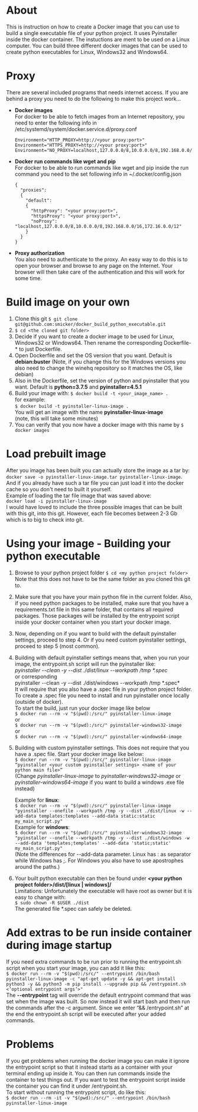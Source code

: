 # About
This is instruction on how to create a Docker image that you can use to build a single executable file of your python project. It uses Pyinstaller inside the docker container. The instuctions are ment to be used on a Linux computer. You can build three different docker images that can be used to create python executables for Linux, Windows32 and Windows64.

# Proxy
There are several included programs that needs internet access. If you are behind a proxy you need to do the following to make this project work...
- **Docker images**  
  For docker to be able to fetch images from an Internet repository, you need to enter the following info in /etc/systemd/system/docker.service.d/proxy.conf
  ```
  Environment="HTTP_PROXY=http://<your proxy:port>"
  Environment="HTTPS_PROXY=http://<your proxy:port>"
  Environment="NO_PROXY=localhost,127.0.0.0/8,10.0.0.0/8,192.168.0.0/16,172.16.0.0/12"
  ```
- **Docker run commands like wget and pip**  
  For docker to be able to run commands like wget and pip inside the run command you need to the set following info in ~/.docker/config.json
  ```
  {
    "proxies":
    {
      "default":
      {
        "httpProxy": "<your proxy:port>",
        "httpsProxy": "<your proxy:port>",
        "noProxy": "localhost,127.0.0.0/8,10.0.0.0/8,192.168.0.0/16,172.16.0.0/12"
      }
    }
  }
  ```
- **Proxy authorization**  
  You also need to authenticate to the proxy. An easy way to do this is to open your browser and browse to any page on the Internet. Your browser will then take care of the authentication and this will work for some time.

# Build image on your own
1. Clone this git
   ```$ git clone git@github.com:smicker/docker_build_python_executable.git```
2. ```$ cd <the cloned git folder>```
3. Decide if you want to create a docker image to be used for Linux, Windows32 or Windows64. Then rename the corresponding Dockerfile-* to just Dockerfile.
4. Open Dockerfile and set the OS version that you want. Default is **debian:buster** (Note, if you change this for the Windows versions you also need to change the winehq repository so it matches the OS, like debian)
5. Also in the Dockerfile, set the version of python and pyinstaller that you want. Default is **python=3.7.5** and **pyinstaller=4.5.1**
6. Build your image with:
   ```$ docker build -t <your_image_name> .```  
   for example:  
   ```$ docker build -t pyinstaller-linux-image .```  
   You will get an image with the name **pyinstaller-linux-image**  
   (note, this will take some minutes) 
7. You can verify that you now have a docker image with this name by
   ```$ docker images```

# Load prebuilt image
After you image has been built you can actually store the image as a tar by: ```docker save -o pyinstaller-linux-image.tar pyinstaller-linux-image```. And if you already have such a tar file you can just load it into the docker cache so you don't need to built it yourself.  
Example of loading the tar file image that was saved above:  
```docker load -i pyinstaller-linux-image```  
I would have loved to include the three possible images that can be built with this git, into this git. However, each file becomes between 2-3 Gb which is to big to check into git.

# Using your image - Building your python executable
1. Browse to your python project folder
   ```$ cd <my python project folder>```  
   Note that this does not have to be the same folder as you cloned this git to.
2. Make sure that you have your main python file in the current folder. Also, if you need python packages to be installed, make sure that you have a requirements.txt file in this same folder, that contains all required packages. Those packages will be installed by the entrypoint script inside your docker container when you start your docker image.
3. Now, depending on if you want to build with the default pyinstaller settings, proceed to step 4. Or if you need custom pyinstaller settings, proceed to step 5 (most common).
4. Building with default pyinstaller settings means that, when you run your image, the entrypoint.sh script will run the pyinstaller like:  
   *pyinstaller --clean -y --dist ./dist/linux --workpath /tmp \*.spec*  
   or corresponding  
   pyinstaller --clean -y --dist ./dist/windows --workpath /tmp \*.spec*  
   It will require that you also have a .spec file in your python project folder. To create a .spec file you need to install and run pyinstaller once locally (outside of docker).  
   To start the build, just run your docker image like below  
   ```$ docker run --rm -v "$(pwd):/src/" pyinstaller-linux-image```  
   or  
   ```$ docker run --rm -v "$(pwd):/src/" pyinstaller-windows32-image```  
   or  
   ```$ docker run --rm -v "$(pwd):/src/" pyinstaller-windows64-image```
5. Building with custom pyinstaller settings. This does not require that you have a .spec file. Start your docker image like below:  
   ```$ docker run --rm -v "$(pwd):/src/" pyinstaller-linux-image “pyinstaller <your custom pyinstaller settings> <name of your python main file>”```  
   (Change *pyinstaller-linux-image* to *pyinstaller-windows32-image* or *pyinstaller-windows64-image* if you want to build a windows .exe file instead)  
     
   Example for **linux**:  
   ```$ docker run --rm -v "$(pwd):/src/" pyinstaller-linux-image "pyinstaller --onefile --workpath /tmp -y --dist ./dist/linux -w --add-data templates:templates --add-data static:static my_main_script.py"```  
   Example for **windows**:  
   ```$ docker run --rm -v "$(pwd):/src/" pyinstaller-windows32-image "pyinstaller --onefile --workpath /tmp -y --dist ./dist/windows -w --add-data 'templates;templates' --add-data 'static;static' my_main_script.py"```  
   (Note the differences for --add-data parameter. Linux has : as separator while Windows has ;. For Windows you also have to use apostrophes around the paths.)
6. Your built python executable can then be found under **\<your python project folder>/dist/[linux | windows]/**  
   Limitations: Unfortunately the executable will have root as owner but it is easy to change with:  
   ```$ sudo chown -R $USER ./dist```  
   The generated file *.spec can safely be deleted.

# Add extras to be run inside container during image startup
If you need extra commands to be run prior to running the entrypoint.sh script when you start your image, you can add it like this:  
```$ docker run --rm -v "$(pwd):/src/" --entrypoint /bin/bash pyinstaller-linux-image -c "apt-get update -y && apt-get install python3 -y && python3 -m pip install --upgrade pip && /entrypoint.sh <’optional entrypoint args’>"```  
The **--entrypoint** tag will override the default entrypoint command that was set when the image was built. So now instead it will start bash and then run the commands after the -c argument. Since we enter “&& /entrypoint.sh” at the end the entrypoint.sh script will be executed after your added commands.

# Problems
If you get problems when running the docker image you can make it ignore the entrypoint script so that it instead starts as a container with your terminal ending up inside it. You can then run commands inside the container to test things out. If you want to test the entrypoint script inside the container you can find it under /entrypoint.sh.  
To start without running the entrypoint script, do like this:  
```$ docker run --rm -it -v "$(pwd):/src/" --entrypoint /bin/bash pyinstaller-linux-image```

